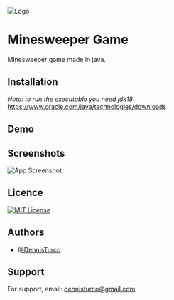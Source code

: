 
![Logo](https://dev-to-uploads.s3.amazonaws.com/uploads/articles/th5xamgrr6se0x5ro4g6.png)


# Minesweeper Game

Minesweeper game made in java.
## Installation



*Note: to run the executable you need jdk18*: https://www.oracle.com/java/technologies/downloads 
## Demo

## Screenshots

![App Screenshot](https://via.placeholder.com/468x300?text=App+Screenshot+Here)


## Licence

[![MIT License](https://img.shields.io/badge/License-MIT-green.svg)](https://choosealicense.com/licenses/mit/)

## Authors

- [@DennisTurco](https://www.github.com/DennisTurco)


## Support

For support, email: dennisturco@gmail.com.

